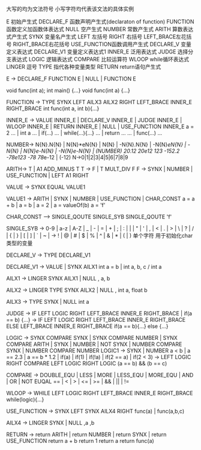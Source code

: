 大写的均为文法符号 小写字符均代表该文法的具体实例

E 初始产生式
DECLARE_F 函数声明产生式(declaraton of function)
FUNCTION  函数定义加函数体表达式
NULL      空产生式
NUMBER    常数产生式
ARITH     算数表达式产生式
SYNX      变量名产生式
LEFT      左括号
RIGHT     右括号
LEFT_BRACE左花括号
RIGHT_BRACE右花括号
USE_FUNCTION函数调用产生式
DECLARE_V 变量定义表达式
DECLARE_V1 变量定义表达式1
INNER_E   泛用表达式
JUDGE     选择分支表达式
LOGIC     逻辑表达式
COMPARE   比较运算符
WLOOP     while循环表达式
LINGER    逗号
TYPE      指代各种变量类型
RETURN    return语句产生式



E -> DECLARE_F FUNCTION E | NULL | FUNCTION E
<!-- 暂时先不实现DECLARE_F -->
void func(int a);
int main()
{...}
void func(int a)
{...}

FUNCTION -> TYPE SYNX LEFT AILX3 AILX2 RIGHT LEFT_BRACE INNER_E RIGHT_BRACE
int func(int a, int b){...} 

INNER_E -> VALUE INNER_E | DECLARE_V INNER_E | JUDGE INNER_E | WLOOP INNER_E | RETURN INNER_E | NULL |                     USE_FUNCTION INNER_E
a = 2 ... | int a ... | if(...) ... | while(...){...} ... | return ... ... | func(...) ...


<!-- 还需要添加#include -->

NUMBER-> N{N}.N{N} | N{N}*eN{N} | N{N} | -N{N}.N{N} | -N{N}*eN{N} | -N{N} | N{N}*e-N{N} | -N{N}*e-N{N} | (NUMBER)
          20.12      20*e12       123     -152.2       -78*e123      -78    78*e-12                    | (-12)
N->0|1|2|3|4|5|6|7|8|9
<!-- 数字用正则表达式实现 -->



ARITH-> T | A1 ADD_MINUS T
        T -> F | T MULT_DIV F
        F -> SYNX | NUMBER | USE_FUNCTION | LEFT A1 RIGHT

VALUE -> SYNX EQUAL VALUE1

VALUE1 -> ARITH | SYNX | NUMBER | USE_FUNCTION | CHAR_CONST
a = a + b | a = b | a = 2 | a = valueOf(b)
a = 'f'
<!-- 先判断共同的SYNX EQUAL部分，后面的差别if解决 -->

CHAR_CONST —> SINGLE_QOUTE SINGLE_SYB SINGLE_QOUTE
'f'
<!-- 关于SINGLE_SYB单个字符的判定方法，可以在词法分析中通过string的长度来判断 -->

SINGLE_SYB -> 0-9 | a-z | A-Z | _ | - | = | + | ; | : | | | " | ' | , | < | . | > | \ | ? | / | { | } | [ | ] | ` | ~ | 
           -> ! | @ | # | $ | % | ^ | & | * | ( | )
单个字符 用于初始化char类型的变量


DECLARE_V -> TYPE DECLARE_V1 

DECLARE_V1 -> VALUE | SYNX AILX1
             int a = b | int a, b, c / int a

AILX1 -> LINGER SYNX AILX1 | NULL
, a, b

AILX2 -> LINGER TYPE SYNX AILX2 | NULL
, int a, float b

AILX3 -> TYPE SYNX | NULL
int a

JUDGE -> IF LEFT LOGIC RIGHT LEFT_BRACE INNER_E RIGHT_BRACE |
        if(a == b) {...}
      -> IF LEFT LOGIC RIGHT LEFT_BRACE INNER_E RIGHT_BRACE ELSE  LEFT_BRACE INNER_E RIGHT_BRACE
        if(a == b){...} else {...}

LOGIC -> SYNX COMPARE SYNX | SYNX COMPARE NUMBER | SYNX COMPARE ARITH | SYNX | NUMBER | NOT SYNX | NUMBER COMPARE SYNX |           NUMBER COMPARE NUMBER 
LOGIC1 -> SYNX | NUMBER
         a < b             | a == 2.3             | a == b * 1.2   | if(a)     | if(1)  | if(!a)   | if(2 == a)          | if(2 < 3)
      -> LEFT LOGIC RIGHT COMPARE LEFT LOGIC RIGHT LOGIC
         (a == b) && (b == c)   

COMPARE -> DOUBLE_EQU | LESS | MORE | LESS_EQU | MORE_EQU | AND | OR | NOT EUQAL
           ==         | <    | >    | <=       | >=       | &&  | || |   !=

WLOOP -> WHILE LEFT LOGIC RIGHT LEFT_BRACE INNER_E RIGHT_BRACE
while(logic){...}

USE_FUNCTION -> SYNX LEFT SYNX AILX4 RIGHT
func(a) | func(a,b,c)

AILX4 -> LINGER SYNX | NULL
,a ,b

RETURN -> return ARITH | return NUMBER | return SYNX | return USE_FUNCTION 
          return a + b   return 1        return a      return func(a)       

